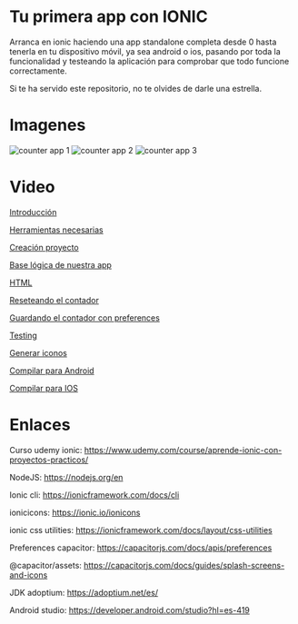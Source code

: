 # Tu primera app con IONIC

Arranca en ionic haciendo una app standalone completa desde 0 hasta tenerla en tu dispositivo móvil, ya sea android o ios, pasando por toda la funcionalidad y testeando la aplicación para comprobar que todo funcione correctamente.

Si te ha servido este repositorio, no te olvides de darle una estrella.

# Imagenes

![counter app 1](https://i.ibb.co/H7CtVNC/counter-app-1.png)
![counter app 2](https://i.ibb.co/GM0vJyp/counter-app-2.png)
![counter app 3](https://i.ibb.co/CMMNMRq/counter-app-3.png)

# Video

[Introducción](https://www.youtube.com/watch?v=nbRQM8HMeY0&t=0s) 

[Herramientas necesarias](https://www.youtube.com/watch?v=nbRQM8HMeY0&t=74s)

[Creación proyecto](https://www.youtube.com/watch?v=nbRQM8HMeY0&t=185s)

[Base lógica de nuestra app](https://www.youtube.com/watch?v=nbRQM8HMeY0&t=327s)

[HTML](https://www.youtube.com/watch?v=nbRQM8HMeY0&t=497s)

[Reseteando el contador](https://www.youtube.com/watch?v=nbRQM8HMeY0&t=1095s)

[Guardando el contador con preferences](https://www.youtube.com/watch?v=nbRQM8HMeY0&t=1289s)

[Testing](https://www.youtube.com/watch?v=nbRQM8HMeY0&t=1678s)

[Generar iconos](https://www.youtube.com/watch?v=nbRQM8HMeY0&t=2055s)

[Compilar para Android](https://www.youtube.com/watch?v=nbRQM8HMeY0&t=2249s)

[Compilar para IOS](https://www.youtube.com/watch?v=nbRQM8HMeY0&t=2455s)

# Enlaces

Curso udemy ionic: https://www.udemy.com/course/aprende-ionic-con-proyectos-practicos/

NodeJS: https://nodejs.org/en

Ionic cli: https://ionicframework.com/docs/cli 

ionicicons: https://ionic.io/ionicons

ionic css utilities: https://ionicframework.com/docs/layout/css-utilities

Preferences capacitor: https://capacitorjs.com/docs/apis/preferences

@capacitor/assets: https://capacitorjs.com/docs/guides/splash-screens-and-icons

JDK adoptium: https://adoptium.net/es/

Android studio: https://developer.android.com/studio?hl=es-419

